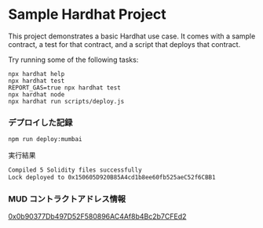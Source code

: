 # Sample Hardhat Project

This project demonstrates a basic Hardhat use case. It comes with a sample contract, a test for that contract, and a script that deploys that contract.

Try running some of the following tasks:

```shell
npx hardhat help
npx hardhat test
REPORT_GAS=true npx hardhat test
npx hardhat node
npx hardhat run scripts/deploy.js
```

### デプロイした記録

```bash
npm run deploy:mumbai
```

実行結果

```bash
Compiled 5 Solidity files successfully
Lock deployed to 0x150605D920B85A4cd1b8ee60fb525aeC52f6CBB1
```

### MUD コントラクトアドレス情報

[0x0b90377Db497D52F580896AC4Af8b4Bc2b7CFEd2](https://mumbai.polygonscan.com/address/0x0b90377Db497D52F580896AC4Af8b4Bc2b7CFEd2)

